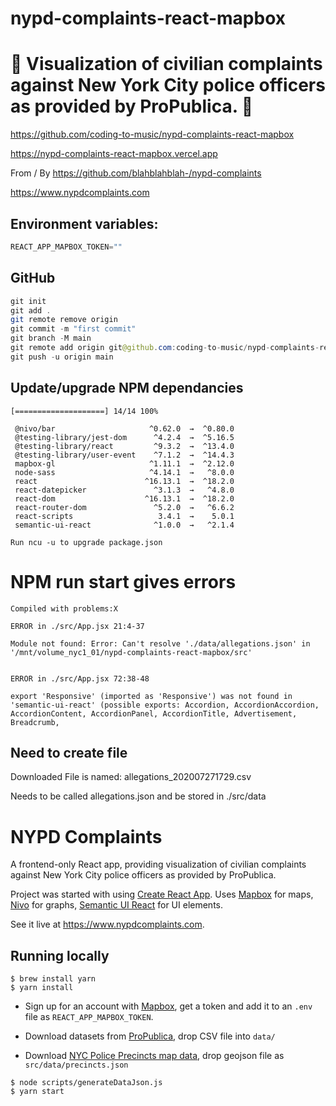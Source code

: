 # nypd-complaints-react-mapbox

# 🚀 Visualization of civilian complaints against New York City police officers as provided by ProPublica. 🚀

https://github.com/coding-to-music/nypd-complaints-react-mapbox

https://nypd-complaints-react-mapbox.vercel.app

From / By https://github.com/blahblahblah-/nypd-complaints

https://www.nypdcomplaints.com

## Environment variables:

```java
REACT_APP_MAPBOX_TOKEN=""
```

## GitHub

```java
git init
git add .
git remote remove origin
git commit -m "first commit"
git branch -M main
git remote add origin git@github.com:coding-to-music/nypd-complaints-react-mapbox.git
git push -u origin main
```

## Update/upgrade NPM dependancies

```
[====================] 14/14 100%

 @nivo/bar                     ^0.62.0  →  ^0.80.0
 @testing-library/jest-dom      ^4.2.4  →  ^5.16.5
 @testing-library/react         ^9.3.2  →  ^13.4.0
 @testing-library/user-event    ^7.1.2  →  ^14.4.3
 mapbox-gl                     ^1.11.1  →  ^2.12.0
 node-sass                     ^4.14.1  →   ^8.0.0
 react                        ^16.13.1  →  ^18.2.0
 react-datepicker               ^3.1.3  →   ^4.8.0
 react-dom                    ^16.13.1  →  ^18.2.0
 react-router-dom               ^5.2.0  →   ^6.6.2
 react-scripts                   3.4.1  →    5.0.1
 semantic-ui-react              ^1.0.0  →   ^2.1.4

Run ncu -u to upgrade package.json
```

# NPM run start gives errors

```
Compiled with problems:X

ERROR in ./src/App.jsx 21:4-37

Module not found: Error: Can't resolve './data/allegations.json' in '/mnt/volume_nyc1_01/nypd-complaints-react-mapbox/src'


ERROR in ./src/App.jsx 72:38-48

export 'Responsive' (imported as 'Responsive') was not found in 'semantic-ui-react' (possible exports: Accordion, AccordionAccordion, AccordionContent, AccordionPanel, AccordionTitle, Advertisement, Breadcrumb,
```

## Need to create file

Downloaded File is named: allegations_202007271729.csv

Needs to be called allegations.json and be stored in ./src/data

# NYPD Complaints

A frontend-only React app, providing visualization of civilian complaints against New York City police officers as provided by ProPublica.

Project was started with using [Create React App](https://create-react-app.dev/docs/getting-started/). Uses [Mapbox](https://www.mapbox.com) for maps, [Nivo](https://nivo.rocks/) for graphs, [Semantic UI React](https://react.semantic-ui.com/) for UI elements.

See it live at https://www.nypdcomplaints.com.

## Running locally

```
$ brew install yarn
$ yarn install
```

- Sign up for an account with [Mapbox](https://www.mapbox.com), get a token and add it to an `.env` file as `REACT_APP_MAPBOX_TOKEN`.

- Download datasets from [ProPublica](https://www.propublica.org/datastore/dataset/civilian-complaints-against-new-york-city-police-officers), drop CSV file into `data/`
- Download [NYC Police Precincts map data](https://data.cityofnewyork.us/Public-Safety/Police-Precincts/78dh-3ptz), drop geojson file as `src/data/precincts.json`

```
$ node scripts/generateDataJson.js
$ yarn start
```
